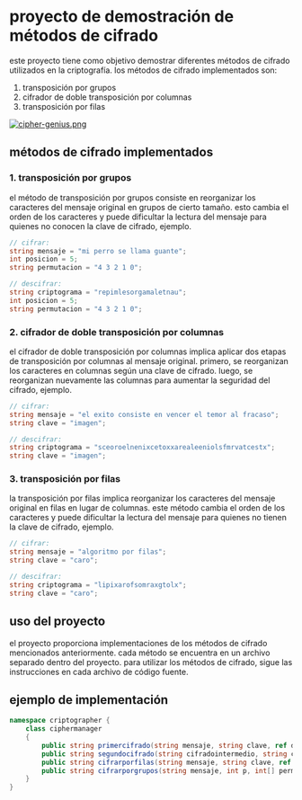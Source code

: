 # proyecto de demostración de métodos de cifrado

este proyecto tiene como objetivo demostrar diferentes métodos de cifrado utilizados en la
criptografía. los métodos de cifrado implementados son:

1. transposición por grupos
2. cifrador de doble transposición por columnas
3. transposición por filas

[![cipher-genius.png](https://i.postimg.cc/fbN0rxt1/cipher-genius.png)](https://postimg.cc/Yvd94Lxx)

## métodos de cifrado implementados

### 1. transposición por grupos

el método de transposición por grupos consiste en reorganizar los caracteres del mensaje
original en grupos de cierto tamaño. esto cambia el orden de los caracteres y puede
dificultar la lectura del mensaje para quienes no conocen la clave de cifrado, ejemplo.

```c#
// cifrar:
string mensaje = "mi perro se llama guante";
int posicion = 5;
string permutacion = "4 3 2 1 0";

// descifrar:
string criptograma = "repimlesorgamaletnau";
int posicion = 5;
string permutacion = "4 3 2 1 0";
```

### 2. cifrador de doble transposición por columnas

el cifrador de doble transposición por columnas implica aplicar dos etapas de
transposición por columnas al mensaje original. primero, se reorganizan los caracteres en
columnas según una clave de cifrado. luego, se reorganizan nuevamente las columnas para
aumentar la seguridad del cifrado, ejemplo.

```c#
// cifrar:
string mensaje = "el exito consiste en vencer el temor al fracaso";
string clave = "imagen";

// descifrar:
string criptograma = "sceoroelnenixcetoxxarealeeniolsfmrvatcestx";
string clave = "imagen";
```

### 3. transposición por filas

la transposición por filas implica reorganizar los caracteres del mensaje original en
filas en lugar de columnas. este método cambia el orden de los caracteres y puede
dificultar la lectura del mensaje para quienes no tienen la clave de cifrado, ejemplo.

```c#
// cifrar:
string mensaje = "algoritmo por filas";
string clave = "caro";

// descifrar:
string criptograma = "lipixarofsomraxgtolx";
string clave = "caro";
```
## uso del proyecto

el proyecto proporciona implementaciones de los métodos de cifrado mencionados
anteriormente. cada método se encuentra en un archivo separado dentro del proyecto. para
utilizar los métodos de cifrado, sigue las instrucciones en cada archivo de código fuente.

## ejemplo de implementación

```csharp
namespace criptographer {
    class ciphermanager
    {
        public string primercifrado(string mensaje, string clave, ref datagridview datagridview1){}
        public string segundocifrado(string cifradointermedio, string clave, ref datagridview datagridview1, ref datagridview datagridview2){}
        public string cifrarporfilas(string mensaje, string clave, ref datagridview datagridview1, ref datagridview datagridview2){}
        public string cifrarporgrupos(string mensaje, int p, int[] permutacion){}
    }
}
```
